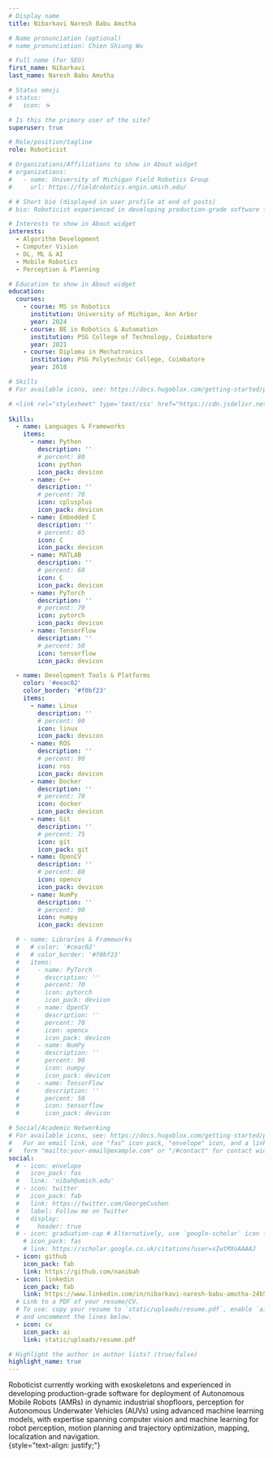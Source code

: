 ```yaml
---
# Display name
title: Nibarkavi Naresh Babu Amutha

# Name pronunciation (optional)
# name_pronunciation: Chien Shiung Wu

# Full name (for SEO)
first_name: Nibarkavi
last_name: Naresh Babu Amutha

# Status emoji
# status:
#   icon: ☕️

# Is this the primary user of the site?
superuser: true

# Role/position/tagline
role: Roboticist

# Organizations/Affiliations to show in About widget
# organizations:
#   - name: University of Michigan Field Robotics Group
#     url: https://fieldrobotics.engin.umich.edu/

# # Short bio (displayed in user profile at end of posts)
# bio: Roboticist experienced in developing production-grade software for deployment of Autonomous Mobile Robots (AMRs) in dynamic industrial shopfloors, perception for Autonomous Underwater Vehicles using advanced machine learning models, with expertise spanning computer vision and machine learning for robot perception, motion planning and  trajectory optimization, mapping, localization and navigation.  

# Interests to show in About widget
interests:
  - Algorithm Development
  - Computer Vision 
  - DL, ML & AI
  - Mobile Robotics
  - Perception & Planning

# Education to show in About widget
education:
  courses:
    - course: MS in Robotics
      institution: University of Michigan, Ann Arbor
      year: 2024
    - course: BE in Robotics & Automation
      institution: PSG College of Technology, Coimbatore
      year: 2021
    - course: Diploma in Mechatronics
      institution: PSG Polytechnic College, Coimbatore
      year: 2018

# Skills
# For available icons, see: https://docs.hugoblox.com/getting-started/page-builder/#iconss

# <link rel="stylesheet" type='text/css' href="https://cdn.jsdelivr.net/gh/devicons/devicon@latest/devicon.min.css" />
          
Skills:
  - name: Languages & Frameworks
    items:
      - name: Python
        description: ''
        # percent: 80
        icon: python
        icon_pack: devicon
      - name: C++
        description: ''
        # percent: 70
        icon: cplusplus
        icon_pack: devicon
      - name: Embedded C
        description: ''
        # percent: 65
        icon: C
        icon_pack: devicon
      - name: MATLAB
        description: ''
        # percent: 60
        icon: C
        icon_pack: devicon
      - name: PyTorch
        description: ''
        # percent: 70
        icon: pytorch
        icon_pack: devicon
      - name: TensorFlow
        description: ''
        # percent: 50
        icon: tensorflow
        icon_pack: devicon

  - name: Development Tools & Platforms
    color: '#eeac02'
    color_border: '#f0bf23'
    items:
      - name: Linux
        description: ''
        # percent: 90
        icon: linux
        icon_pack: devicon
      - name: ROS
        description: ''
        # percent: 90
        icon: ros
        icon_pack: devicon
      - name: Docker
        description: ''
        # percent: 70
        icon: docker
        icon_pack: devicon
      - name: Git
        description: ''
        # percent: 75
        icon: git
        icon_pack: git
      - name: OpenCV
        description: ''
        # percent: 80
        icon: opencv
        icon_pack: devicon
      - name: NumPy 
        description: ''
        # percent: 90
        icon: numpy
        icon_pack: devicon

  # - name: Libraries & Frameworks
  #   # color: '#ceac02'
  #   # color_border: '#f0bf23'
  #   items:
  #     - name: PyTorch
  #       description: ''
  #       percent: 70
  #       icon: pytorch
  #       icon_pack: devicon
  #     - name: OpenCV
  #       description: ''
  #       percent: 70
  #       icon: opencv
  #       icon_pack: devicon
  #     - name: NumPy 
  #       description: ''
  #       percent: 90
  #       icon: numpy
  #       icon_pack: devicon
  #     - name: TensorFlow
  #       description: ''
  #       percent: 50
  #       icon: tensorflow
  #       icon_pack: devicon

# Social/Academic Networking
# For available icons, see: https://docs.hugoblox.com/getting-started/page-builder/#icons
#   For an email link, use "fas" icon pack, "envelope" icon, and a link in the
#   form "mailto:your-email@example.com" or "/#contact" for contact widget.
social:
  # - icon: envelope
  #   icon_pack: fas
  #   link: 'nibah@umich.edu'
  # - icon: twitter
  #   icon_pack: fab
  #   link: https://twitter.com/GeorgeCushen
  #   label: Follow me on Twitter
  #   display:
  #     header: true
  # - icon: graduation-cap # Alternatively, use `google-scholar` icon from `ai` icon pack
    # icon_pack: fas
    # link: https://scholar.google.co.uk/citations?user=sIwtMXoAAAAJ
  - icon: github
    icon_pack: fab
    link: https://github.com/nanibah
  - icon: linkedin
    icon_pack: fab
    link: https://www.linkedin.com/in/nibarkavi-naresh-babu-amutha-24b5b7197/
  # Link to a PDF of your resume/CV.
  # To use: copy your resume to `static/uploads/resume.pdf`, enable `ai` icons in `params.yaml`,
  # and uncomment the lines below.
  - icon: cv 
    icon_pack: ai
    link: static/uploads/resume.pdf

# Highlight the author in author lists? (true/false)
highlight_name: true
---
```


Roboticist currently working with exoskeletons and experienced in developing production-grade software for deployment of Autonomous Mobile Robots (AMRs) in dynamic industrial shopfloors, perception for Autonomous Underwater Vehicles (AUVs) using advanced machine learning models, with expertise spanning computer vision and machine learning for robot perception, motion planning and  trajectory optimization, mapping, localization and navigation.   
{style="text-align: justify;"}

<!-- /workspaces/Academic-CV/content/authors/admin/_index.md -->